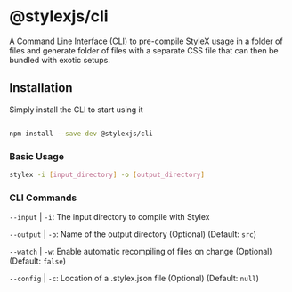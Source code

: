 # @stylexjs/cli

A Command Line Interface (CLI) to pre-compile StyleX usage in a folder of files
and generate folder of files with a separate CSS file that can then be bundled
with exotic setups.

## Installation

Simply install the CLI to start using it

```sh

npm install --save-dev @stylexjs/cli

```

### Basic Usage

```sh
stylex -i [input_directory] -o [output_directory]
```

### CLI Commands

`--input` | `-i`: The input directory to compile with Stylex

`--output` | `-o`: Name of the output directory (Optional) (Default: `src`)

`--watch` | `-w`: Enable automatic recompiling of files on change (Optional)
(Default: `false`)

`--config` | `-c`: Location of a .stylex.json file (Optional) (Default: `null`)
